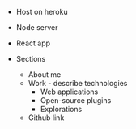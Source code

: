 * Host on heroku

* Node server

* React app

* Sections
  * About me
  * Work - describe technologies
    * Web applications
    * Open-source plugins
    * Explorations
  * Github link
